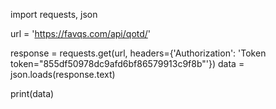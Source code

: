 
import requests, json

url = 'https://favqs.com/api/qotd/'



response = requests.get(url, headers={'Authorization': 'Token token="855df50978dc9afd6bf86579913c9f8b"'})
data = json.loads(response.text)

print(data)